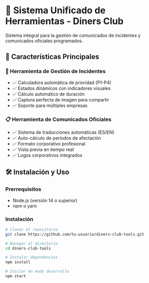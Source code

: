 # 🏢 Sistema Unificado de Herramientas - Diners Club

Sistema integral para la gestión de comunicados de incidentes y comunicados oficiales programados.

## 🚀 Características Principales

### 🚨 Herramienta de Gestión de Incidentes
- ✅ Calculadora automática de prioridad (P1-P4)
- ✅ Estados dinámicos con indicadores visuales
- ✅ Cálculo automático de duración
- ✅ Captura perfecta de imagen para compartir
- ✅ Soporte para múltiples empresas

### 📋 Herramienta de Comunicados Oficiales  
- ✅ Sistema de traducciones automáticas (ES/EN)
- ✅ Auto-cálculo de períodos de afectación
- ✅ Formato corporativo profesional
- ✅ Vista previa en tiempo real
- ✅ Logos corporativos integrados

## 🛠️ Instalación y Uso

### Prerrequisitos
- Node.js (versión 14 o superior)
- npm o yarn

### Instalación
```bash
# Clonar el repositorio
git clone https://github.com/tu-usuario/diners-club-tools.git

# Navegar al directorio
cd diners-club-tools

# Instalar dependencias
npm install

# Iniciar en modo desarrollo
npm start
